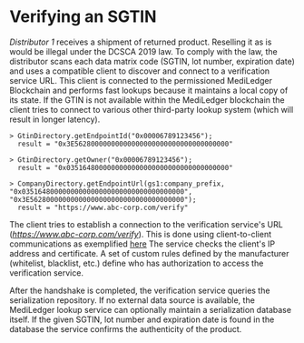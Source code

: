 # Verifying an SGTIN

*Distributor 1* receives a shipment of returned product. Reselling it as is would be illegal under the DCSCA 2019 law. To comply with the law, the distributor scans each data matrix code (SGTIN, lot number, expiration date) and uses a compatible client to discover and connect to a verification service URL. This client is connected to the permissioned MediLedger Blockchain and performs fast lookups because it maintains a local copy of its state. If the GTIN is not available within the MediLedger blockchain the client tries to connect to various other third-party lookup system (which will result in longer latency).

```
> GtinDirectory.getEndpointId("0x00006789123456");
  result = "0x3E56280000000000000000000000000000000000"

> GtinDirectory.getOwner("0x00006789123456");
  result = "0x0351648000000000000000000000000000000000"

> CompanyDirectory.getEndpointUrl(gs1:company_prefix, "0x0351648000000000000000000000000000000000", "0x3E56280000000000000000000000000000000000");
  result = "https://www.abc-corp.com/verify"

```

The client tries to establish a connection to the verification service's URL (*https://www.abc-corp.com/verify*). This is done using client-to-client communications as exemplified [here](../client-client-examples/1-validate-SGTIN.md) The service checks the client's IP address and certificate. A set of custom rules defined by the manufacturer (whitelist, blacklist, etc.) define who has authorization to access the verification service.

After the handshake is completed, the verification service queries the serialization repository. If no external data source is available, the MediLedger lookup service can optionally maintain a serialization database itself. If the given SGTIN, lot number and expiration date is found in the database the service confirms the authenticity of the product.
